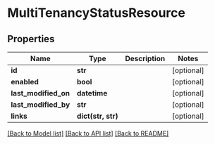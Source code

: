 # MultiTenancyStatusResource

## Properties
Name | Type | Description | Notes
------------ | ------------- | ------------- | -------------
**id** | **str** |  | [optional] 
**enabled** | **bool** |  | [optional] 
**last_modified_on** | **datetime** |  | [optional] 
**last_modified_by** | **str** |  | [optional] 
**links** | **dict(str, str)** |  | [optional] 

[[Back to Model list]](../README.md#documentation-for-models) [[Back to API list]](../README.md#documentation-for-api-endpoints) [[Back to README]](../README.md)

